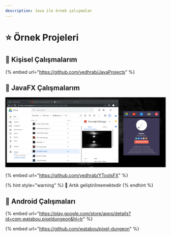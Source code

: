 ```yaml
---
description: Java ile örnek çalışmalar
---
```


# ⭐ Örnek Projeleri

## 🚀 Kişisel Çalışmalarım

{% embed url="https://github.com/yedhrab/JavaProjects" %}

## 🧰 JavaFX Çalışmalarım

![](.gitbook/assets/image%20%2817%29.png)

{% embed url="https://github.com/yedhrab/YToolsFX" %}

{% hint style="warning" %}
📢 Artık geliştirilmemektedir
{% endhint %}

## 📱 Android Çalışmaları

{% embed url="https://play.google.com/store/apps/details?id=com.watabou.pixeldungeon&hl=tr" %}

{% embed url="https://github.com/watabou/pixel-dungeon" %}

